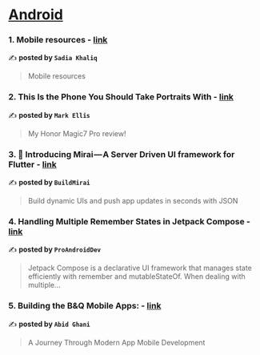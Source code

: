 
<h1><a href=https://medium.com/tag/android/recommended target="_blank" rel="noopener noreferrer">Android</a></h1>
<h3>1. Mobile resources - <a href="https://medium.com/@sadiakhaliw32/mobile-resources-e97c835f753b" target="_blank" rel="noopener noreferrer">link</a></h3>

✍️ **posted by `Sadia Khaliq`**

<blockquote>Mobile resources</blockquote>

<h3>2. This Is the Phone You Should Take Portraits With - <a href="https://medium.com/@markellisreviews/this-is-the-phone-you-should-take-portraits-with-50cd7d9af853" target="_blank" rel="noopener noreferrer">link</a></h3>

✍️ **posted by `Mark Ellis`**

<blockquote>My Honor Magic7 Pro review!</blockquote>

<h3>3. 🚀 Introducing Mirai — A Server Driven UI framework for Flutter - <a href="https://medium.com/buildmirai/introducing-mirai-a-server-driven-ui-framework-for-flutter-d020fd0c387d" target="_blank" rel="noopener noreferrer">link</a></h3>

✍️ **posted by `BuildMirai`**

<blockquote>Build dynamic UIs and push app updates in seconds with JSON</blockquote>

<h3>4. Handling Multiple Remember States in Jetpack Compose - <a href="https://medium.com/proandroiddev/handling-multiple-remember-states-in-jetpack-compose-075a8c2c34f2" target="_blank" rel="noopener noreferrer">link</a></h3>

✍️ **posted by `ProAndroidDev`**

<blockquote>Jetpack Compose is a declarative UI framework that manages state efficiently with remember and mutableStateOf. When dealing with multiple…</blockquote>

<h3>5. Building the B&Q Mobile Apps: - <a href="https://medium.com/@abid.ghani/building-the-b-q-mobile-apps-ce69ab593797" target="_blank" rel="noopener noreferrer">link</a></h3>

✍️ **posted by `Abid Ghani`**

<blockquote>A Journey Through Modern App Mobile Development</blockquote>

